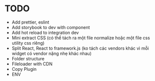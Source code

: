 # TODO
- Add prettier, eslint
- Add storybook to dev with component
- Add hot reload to integration dev
- Mini extract CSS (có thể tách ra một file normalize hoặc một file css utility css riêng)
- Split React, React to framework.js (ko tách các vendors khác vì mỗi widget có vendor nặng nhẹ khác nhau)
- Folder structure
- Fileloader with CDN
- Copy Plugin
- ENV